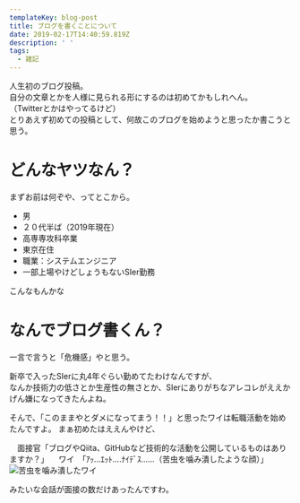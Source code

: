 ```yaml
---
templateKey: blog-post
title: ブログを書くことについて
date: 2019-02-17T14:40:59.819Z
description: ' '
tags:
  - 雑記
---
```

人生初のブログ投稿。  
自分の文章とかを人様に見られる形にするのは初めてかもしれへん。  
（Twitterとかはやってるけど）  
とりあえず初めての投稿として、何故このブログを始めようと思ったか書こうと思う。  

# どんなヤツなん？

まずお前は何ぞや、ってとこから。  

* 男
* ２０代半ば（2019年現在）
* 高専専攻科卒業
* 東京在住
* 職業：システムエンジニア
* 一部上場やけどしょうもないSIer勤務

こんなもんかな


# なんでブログ書くん？
一言で言うと「危機感」やと思う。

新卒で入ったSIerに丸4年ぐらい勤めてたわけなんですが、  
なんか技術力の低さとか生産性の無さとか、SIerにありがちなアレコレがええかげん嫌になってきたんよね。

そんで、「このままやとダメになってまう！！」と思ったワイは転職活動を始めたんですよ。
まぁ初めたはええんやけど、

　面接官「ブログやQiita、GitHubなど技術的な活動を公開しているものはありますか？」
　ワイ　「ｱｯ...ｴｯﾄ....ﾅｲﾃﾞｽ......（苦虫を噛み潰したような顔）」  
![苦虫を噛み潰したワイ](/img/ピピ美.jpg)

みたいな会話が面接の数だけあったんですわ。


